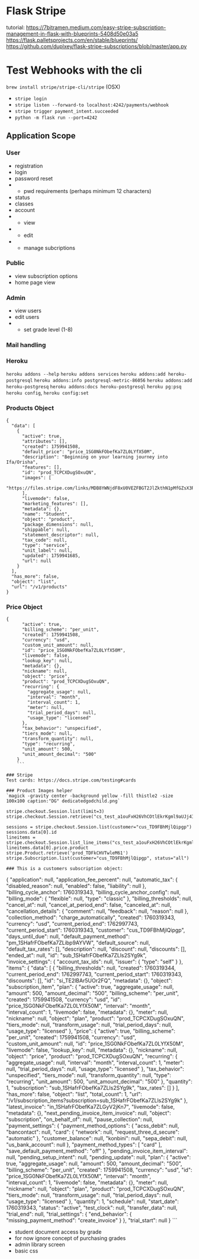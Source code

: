 # Flask Stripe
tutorial: https://7bitramen.medium.com/easy-stripe-subscription-management-in-flask-with-blueprints-5408d50e03a5
https://flask.palletsprojects.com/en/stable/blueprints/
https://github.com/duplxey/flask-stripe-subscriptions/blob/master/app.py

# Test Webhooks with the cli
`brew install stripe/stripe-cli/stripe` (OSX)
 - `stripe login`
 - `stripe listen --forward-to localhost:4242/payments/webhook`
 - `stripe trigger payment_intent.succeeded`
 - `python -m flask run --port=4242`

## Application Scope
### User
- registration
- login
- password reset
- - pwd requirements (perhaps minimum 12 characters)
- status
- classes
- account
- - view
- - edit
- - manage subcriptions
### Public
- view subscription options
- home page view
### Admin
- view users
- edit users
- - set grade level (1-8)
### Mail handling


### Heroku
`heroku addons --help`
`heroku addons services`
`heroku addons:add heroku-postgresql`
`heroku addons:info postgresql-metric-86056`
`heroku addons:add heroku-postgresq`
`heroku addons:docs heroku-postgresql`
`heroku pg:psq`
`heroku config`, `heroku config:set`

### Products Object
```
{
  "data": [
    {
      "active": true,
      "attributes": [],
      "created": 1759941508,
      "default_price": "price_1SG0NkFObefKa7ZL0LYfX50M",
      "description": "Beginning on your learning journey into Ifa/Orisha",
      "features": [],
      "id": "prod_TCPCXDugSOxuQN",
      "images": [
        "https://files.stripe.com/links/MDB8YWNjdF8xU0VEZFBGT2JlZkthN1pMfGZsX3Rlc3Rfck1WcDZ5N1o0VHNvbjFHU2xmMDluWENt00w4X0G1Mk"
      ],
      "livemode": false,
      "marketing_features": [],
      "metadata": {},
      "name": "Student",
      "object": "product",
      "package_dimensions": null,
      "shippable": null,
      "statement_descriptor": null,
      "tax_code": null,
      "type": "service",
      "unit_label": null,
      "updated": 1759941685,
      "url": null
    }
  ],
  "has_more": false,
  "object": "list",
  "url": "/v1/products"
}
```
### Price Object
```
{
      "active": true,
      "billing_scheme": "per_unit",
      "created": 1759941508,
      "currency": "usd",
      "custom_unit_amount": null,
      "id": "price_1SG0NkFObefKa7ZL0LYfX50M",
      "livemode": false,
      "lookup_key": null,
      "metadata": {},
      "nickname": null,
      "object": "price",
      "product": "prod_TCPCXDugSOxuQN",
      "recurring": {
        "aggregate_usage": null,
        "interval": "month",
        "interval_count": 1,
        "meter": null,
        "trial_period_days": null,
        "usage_type": "licensed"
      },
      "tax_behavior": "unspecified",
      "tiers_mode": null,
      "transform_quantity": null,
      "type": "recurring",
      "unit_amount": 500,
      "unit_amount_decimal": "500"
    }
    ```

### Stripe
Test cards: https://docs.stripe.com/testing#cards

### Product Images helper
`magick -gravity center -background yellow -fill thistle2 -size 100x100 caption:"DG" dedicatedgodchild.png`

stripe.checkout.Session.list(limit=3)
stripe.checkout.Session.retrieve("cs_test_a1ouFxH26VhCOtlEkrKgml9aUJj4Id7n44CbYsYXOcBtS3g49tub2JZDGj")

sessions = stripe.checkout.Session.list(customer="cus_TD9FBhMjlQipgp")
sessions.data[0].id
lineitems = stripe.checkout.Session.list_line_items("cs_test_a1ouFxH26VhCOtlEkrKgml9aUJj4Id7n44CbYsYXOcBtS3g49tub2JZDGj")
lineitems.data[0].price.product
stripe.Product.retrieve('prod_TDFkCHVTwleM61')
stripe.Subscription.list(customer="cus_TD9FBhMjlQipgp", status="all")

### This is a customers subscription object:
```
{
      "application": null,
      "application_fee_percent": null,
      "automatic_tax": {
        "disabled_reason": null,
        "enabled": false,
        "liability": null
      },
      "billing_cycle_anchor": 1760319343,
      "billing_cycle_anchor_config": null,
      "billing_mode": {
        "flexible": null,
        "type": "classic"
      },
      "billing_thresholds": null,
      "cancel_at": null,
      "cancel_at_period_end": false,
      "canceled_at": null,
      "cancellation_details": {
        "comment": null,
        "feedback": null,
        "reason": null
      },
      "collection_method": "charge_automatically",
      "created": 1760319343,
      "currency": "usd",
      "current_period_end": 1762997743,
      "current_period_start": 1760319343,
      "customer": "cus_TD9FBhMjlQipgp",
      "days_until_due": null,
      "default_payment_method": "pm_1SHafrFObefKa7ZLibp9AYVW",
      "default_source": null,
      "default_tax_rates": [],
      "description": null,
      "discount": null,
      "discounts": [],
      "ended_at": null,
      "id": "sub_1SHafrFObefKa7ZLls2SYg9k",
      "invoice_settings": {
        "account_tax_ids": null,
        "issuer": {
          "type": "self"
        }
      },
      "items": {
        "data": [
          {
            "billing_thresholds": null,
            "created": 1760319344,
            "current_period_end": 1762997743,
            "current_period_start": 1760319343,
            "discounts": [],
            "id": "si_TE2lBAr5UOr2FQ",
            "metadata": {},
            "object": "subscription_item",
            "plan": {
              "active": true,
              "aggregate_usage": null,
              "amount": 500,
              "amount_decimal": "500",
              "billing_scheme": "per_unit",
              "created": 1759941508,
              "currency": "usd",
              "id": "price_1SG0NkFObefKa7ZL0LYfX50M",
              "interval": "month",
              "interval_count": 1,
              "livemode": false,
              "metadata": {},
              "meter": null,
              "nickname": null,
              "object": "plan",
              "product": "prod_TCPCXDugSOxuQN",
              "tiers_mode": null,
              "transform_usage": null,
              "trial_period_days": null,
              "usage_type": "licensed"
            },
            "price": {
              "active": true,
              "billing_scheme": "per_unit",
              "created": 1759941508,
              "currency": "usd",
              "custom_unit_amount": null,
              "id": "price_1SG0NkFObefKa7ZL0LYfX50M",
              "livemode": false,
              "lookup_key": null,
              "metadata": {},
              "nickname": null,
              "object": "price",
              "product": "prod_TCPCXDugSOxuQN",
              "recurring": {
                "aggregate_usage": null,
                "interval": "month",
                "interval_count": 1,
                "meter": null,
                "trial_period_days": null,
                "usage_type": "licensed"
              },
              "tax_behavior": "unspecified",
              "tiers_mode": null,
              "transform_quantity": null,
              "type": "recurring",
              "unit_amount": 500,
              "unit_amount_decimal": "500"
            },
            "quantity": 1,
            "subscription": "sub_1SHafrFObefKa7ZLls2SYg9k",
            "tax_rates": []
          }
        ],
        "has_more": false,
        "object": "list",
        "total_count": 1,
        "url": "/v1/subscription_items?subscription=sub_1SHafrFObefKa7ZLls2SYg9k"
      },
      "latest_invoice": "in_1SHafrFObefKa7ZLGyV2jKn7",
      "livemode": false,
      "metadata": {},
      "next_pending_invoice_item_invoice": null,
      "object": "subscription",
      "on_behalf_of": null,
      "pause_collection": null,
      "payment_settings": {
        "payment_method_options": {
          "acss_debit": null,
          "bancontact": null,
          "card": {
            "network": null,
            "request_three_d_secure": "automatic"
          },
          "customer_balance": null,
          "konbini": null,
          "sepa_debit": null,
          "us_bank_account": null
        },
        "payment_method_types": [
          "card"
        ],
        "save_default_payment_method": "off"
      },
      "pending_invoice_item_interval": null,
      "pending_setup_intent": null,
      "pending_update": null,
      "plan": {
        "active": true,
        "aggregate_usage": null,
        "amount": 500,
        "amount_decimal": "500",
        "billing_scheme": "per_unit",
        "created": 1759941508,
        "currency": "usd",
        "id": "price_1SG0NkFObefKa7ZL0LYfX50M",
        "interval": "month",
        "interval_count": 1,
        "livemode": false,
        "metadata": {},
        "meter": null,
        "nickname": null,
        "object": "plan",
        "product": "prod_TCPCXDugSOxuQN",
        "tiers_mode": null,
        "transform_usage": null,
        "trial_period_days": null,
        "usage_type": "licensed"
      },
      "quantity": 1,
      "schedule": null,
      "start_date": 1760319343,
      "status": "active",
      "test_clock": null,
      "transfer_data": null,
      "trial_end": null,
      "trial_settings": {
        "end_behavior": {
          "missing_payment_method": "create_invoice"
        }
      },
      "trial_start": null
    }
    ```

- student document access by grade
- for now ignore concept of purchasing grades
- admin library screen
- basic css
